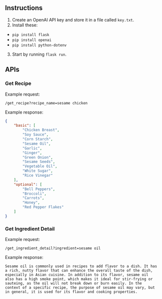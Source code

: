 ## Instructions
1. Create an OpenAI API key and store it in a file called `key.txt`.
2. Install these:
- `pip install flask`
- `pip install openai`
- `pip install python-dotenv`
3. Start by running `flask run`.
## APIs
### Get Recipe
Example request:
```
/get_recipe?recipe_name=sesame chicken
```
Example response:
```json
{
    "basic": [
        "Chicken Breast",
        "Soy Sauce",
        "Corn Starch",
        "Sesame Oil",
        "Garlic",
        "Ginger",
        "Green Onion",
        "Sesame Seeds",
        "Vegetable Oil",
        "White Sugar",
        "Rice Vinegar"
    ],
    "optional": [
        "Bell Peppers",
        "Broccoli",
        "Carrots",
        "Honey",
        "Red Pepper Flakes"
    ]
}
```
### Get Ingredient Detail
Example request:
```
/get_ingredient_detail?ingredient=sesame oil
```
Example response:
```
Sesame oil is commonly used in recipes to add flavor to a dish. It has a rich, nutty flavor that can enhance the overall taste of the dish, especially in Asian cuisine. In addition to its flavor, sesame oil also has a high smoke point, which makes it ideal for stir-frying or sauteing, as the oil will not break down or burn easily. In the context of a specific recipe, the purpose of sesame oil may vary, but in general, it is used for its flavor and cooking properties.
```